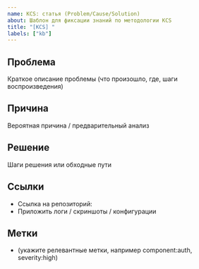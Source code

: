 ```yaml
---
name: KCS: статья (Problem/Cause/Solution)
about: Шаблон для фиксации знаний по методологии KCS
title: "[KCS] "
labels: ["kb"]
---
```


## Проблема
Краткое описание проблемы (что произошло, где, шаги воспроизведения)

## Причина
Вероятная причина / предварительный анализ

## Решение
Шаги решения или обходные пути

## Ссылки
- Ссылка на репозиторий:
- Приложить логи / скриншоты / конфигурации

## Метки
- (укажите релевантные метки, например component:auth, severity:high)

